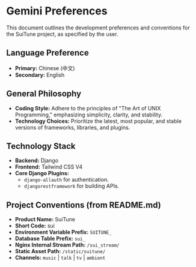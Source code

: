 # Gemini Preferences

This document outlines the development preferences and conventions for the SuiTune project, as specified by the user.

## Language Preference

- **Primary:** Chinese (中文)
- **Secondary:** English

## General Philosophy

- **Coding Style:** Adhere to the principles of "The Art of UNIX Programming," emphasizing simplicity, clarity, and stability.
- **Technology Choices:** Prioritize the latest, most popular, and stable versions of frameworks, libraries, and plugins.

## Technology Stack

- **Backend:** Django
- **Frontend:** Tailwind CSS V4
- **Core Django Plugins:**
    - `django-allauth` for authentication.
    - `djangorestframework` for building APIs.

## Project Conventions (from README.md)

- **Product Name:** SuiTune
- **Short Code:** sui
- **Environment Variable Prefix:** `SUITUNE_`
- **Database Table Prefix:** `sui_`
- **Nginx Internal Stream Path:** `/sui_stream/`
- **Static Asset Path:** `/static/suitune/`
- **Channels:** `music` | `talk` | `tv` | `ambient`

